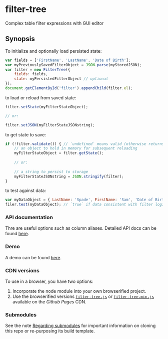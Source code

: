 # filter-tree
Complex table filter expressions with GUI editor

## Synopsis

To initialize and optionally load persisted state:

```javascript
var fields = ['FirstName', 'LastName', 'Date of Birth'];
var myPreviouslySavedFilterObject = JSON.parse(myStoredJSON);
var filter = new FilterTree({
    fields: fields,
    state: myPersistedFilterObject // optional
});
document.getElementById('filter').appendChild(filter.el);
```

to load or reload from saved state:

```javascript
filter.setState(myFilterStateObject);

// or:

filter.setJSON(myFilterStateJSONstring);
```

to get state to save:

```javascript
if (!filter.validate()) { // `undefined` means valid (otherwise returns error message string)
    // an object to hold in memory for subsequent reloading
    myFilterStateObject = filter.getState();
    
    // or:
    
    // a string to persist to storage
    myFilterStateJSONstring = JSON.stringify(filter);
}
```

to test against data:

```javascript
var myDataObject = { LastName: 'Spade', FirstName: 'Sam', 'Date of Birth': 1910 };
filer.test(myDataObject); // `true` if data consistent with filter logic
```

### API documentation

Thre are useful options such as column aliases. Detailed API docs can be found [here](http://joneit.github.io/filter-tree/filter-tree.html).

### Demo

A demo can be found [here](http://joneit.github.io/filter-tree/demo.html).

### CDN versions

To use in a browser, you have two options:

1. Incorporate the node module into your own browserified project.
2. Use the browserified versions [`filter-tree.js`](http://joneit.github.io/filter-tree/filter-tree.js) or [`filter-tree.min.js`](http://joneit.github.io/filter-tree/filter-tree.min.js) available on the _Github Pages_ CDN.

### Submodules

See the note [Regarding submodules](https://github.com/openfin/rectangular#regarding-submodules)
for important information on cloning this repo or re-purposing its build template.
